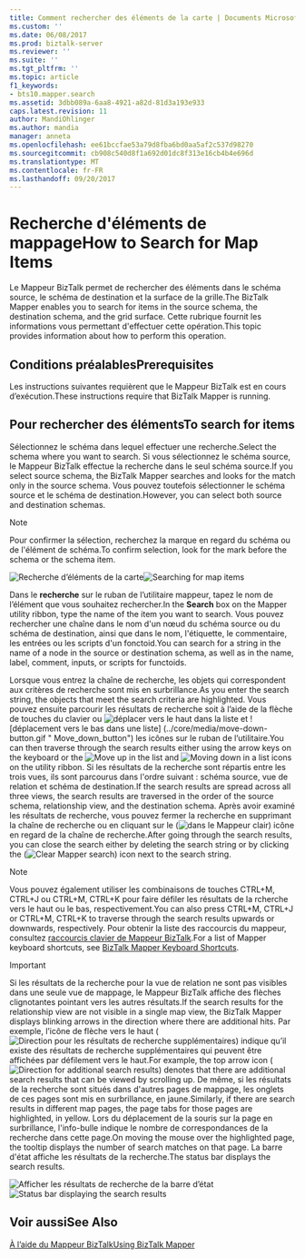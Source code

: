 ```yaml
---
title: Comment rechercher des éléments de la carte | Documents Microsoft
ms.custom: ''
ms.date: 06/08/2017
ms.prod: biztalk-server
ms.reviewer: ''
ms.suite: ''
ms.tgt_pltfrm: ''
ms.topic: article
f1_keywords:
- bts10.mapper.search
ms.assetid: 3dbb089a-6aa8-4921-a82d-81d3a193e933
caps.latest.revision: 11
author: MandiOhlinger
ms.author: mandia
manager: anneta
ms.openlocfilehash: ee61bccfae53a79d8fba6bd0aa5af2c537d98270
ms.sourcegitcommit: cb908c540d8f1a692d01dc8f313e16cb4b4e696d
ms.translationtype: MT
ms.contentlocale: fr-FR
ms.lasthandoff: 09/20/2017
---
```

# <a name="how-to-search-for-map-items"></a><span data-ttu-id="60215-102">Recherche d'éléments de mappage</span><span class="sxs-lookup"><span data-stu-id="60215-102">How to Search for Map Items</span></span>
<span data-ttu-id="60215-103">Le Mappeur BizTalk permet de rechercher des éléments dans le schéma source, le schéma de destination et la surface de la grille.</span><span class="sxs-lookup"><span data-stu-id="60215-103">The BizTalk Mapper enables you to search for items in the source schema, the destination schema, and the grid surface.</span></span> <span data-ttu-id="60215-104">Cette rubrique fournit les informations vous permettant d'effectuer cette opération.</span><span class="sxs-lookup"><span data-stu-id="60215-104">This topic provides information about how to perform this operation.</span></span>  
  
## <a name="prerequisites"></a><span data-ttu-id="60215-105">Conditions préalables</span><span class="sxs-lookup"><span data-stu-id="60215-105">Prerequisites</span></span>  
 <span data-ttu-id="60215-106">Les instructions suivantes requièrent que le Mappeur BizTalk est en cours d’exécution.</span><span class="sxs-lookup"><span data-stu-id="60215-106">These instructions require that BizTalk Mapper is running.</span></span>  
  
## <a name="to-search-for-items"></a><span data-ttu-id="60215-107">Pour rechercher des éléments</span><span class="sxs-lookup"><span data-stu-id="60215-107">To search for items</span></span>  
 <span data-ttu-id="60215-108">Sélectionnez le schéma dans lequel effectuer une recherche.</span><span class="sxs-lookup"><span data-stu-id="60215-108">Select the schema where you want to search.</span></span> <span data-ttu-id="60215-109">Si vous sélectionnez le schéma source, le Mappeur BizTalk effectue la recherche dans le seul schéma source.</span><span class="sxs-lookup"><span data-stu-id="60215-109">If you select source schema, the BizTalk Mapper searches and looks for the match only in the source schema.</span></span> <span data-ttu-id="60215-110">Vous pouvez toutefois sélectionner le schéma source et le schéma de destination.</span><span class="sxs-lookup"><span data-stu-id="60215-110">However, you can select both source and destination schemas.</span></span>  
  
> [!NOTE]
>  <span data-ttu-id="60215-111">Pour confirmer la sélection, recherchez la marque en regard du schéma ou de l'élément de schéma.</span><span class="sxs-lookup"><span data-stu-id="60215-111">To confirm selection, look for the mark before the schema or the schema item.</span></span>  
  
 <span data-ttu-id="60215-112">![Recherche d’éléments de la carte](../core/media/searching-map-items.gif "Searching_map_items")</span><span class="sxs-lookup"><span data-stu-id="60215-112">![Searching for map items](../core/media/searching-map-items.gif "Searching_map_items")</span></span>  
  
 <span data-ttu-id="60215-113">Dans le **recherche** sur le ruban de l’utilitaire mappeur, tapez le nom de l’élément que vous souhaitez rechercher.</span><span class="sxs-lookup"><span data-stu-id="60215-113">In the **Search** box on the Mapper utility ribbon, type the name of the item you want to search.</span></span> <span data-ttu-id="60215-114">Vous pouvez rechercher une chaîne dans le nom d'un nœud du schéma source ou du schéma de destination, ainsi que dans le nom, l'étiquette, le commentaire, les entrées ou les scripts d'un fonctoid.</span><span class="sxs-lookup"><span data-stu-id="60215-114">You can search for a string in the name of a node in the source or destination schema, as well as in the name, label, comment, inputs, or scripts for functoids.</span></span>  
  
 <span data-ttu-id="60215-115">Lorsque vous entrez la chaîne de recherche, les objets qui correspondent aux critères de recherche sont mis en surbrillance.</span><span class="sxs-lookup"><span data-stu-id="60215-115">As you enter the search string, the objects that meet the search criteria are highlighted.</span></span> <span data-ttu-id="60215-116">Vous pouvez ensuite parcourir les résultats de recherche soit à l’aide de la flèche de touches du clavier ou ![déplacer vers le haut dans la liste](../core/media/move-up-button.gif "Move_up_button") et ![déplacement vers le bas dans une liste] (../core/media/move-down-button.gif " Move_down_button") les icônes sur le ruban de l’utilitaire.</span><span class="sxs-lookup"><span data-stu-id="60215-116">You can then traverse through the search results either using the arrow keys on the keyboard or the ![Move up in the list](../core/media/move-up-button.gif "Move_up_button") and ![Moving down in a list](../core/media/move-down-button.gif "Move_down_button") icons on the utility ribbon.</span></span> <span data-ttu-id="60215-117">Si les résultats de la recherche sont répartis entre les trois vues, ils sont parcourus dans l'ordre suivant : schéma source, vue de relation et schéma de destination.</span><span class="sxs-lookup"><span data-stu-id="60215-117">If the search results are spread across all three views, the search results are traversed in the order of the source schema, relationship view, and the destination schema.</span></span> <span data-ttu-id="60215-118">Après avoir examiné les résultats de recherche, vous pouvez fermer la recherche en supprimant la chaîne de recherche ou en cliquant sur le (![dans le Mappeur clair](../core/media/mapper-search-cancel.gif "Mapper_Search_Cancel")) icône en regard de la chaîne de recherche.</span><span class="sxs-lookup"><span data-stu-id="60215-118">After going through the search results, you can close the search either by deleting the search string or by clicking the (![Clear Mapper search](../core/media/mapper-search-cancel.gif "Mapper_Search_Cancel")) icon next to the search string.</span></span>  
  
> [!NOTE]
>  <span data-ttu-id="60215-119">Vous pouvez également utiliser les combinaisons de touches CTRL+M, CTRL+J ou CTRL+M, CTRL+K pour faire défiler les résultats de la rcherche vers le haut ou le bas, respectivement.</span><span class="sxs-lookup"><span data-stu-id="60215-119">You can also press CTRL+M, CTRL+J or CTRL+M, CTRL+K to traverse through the search results upwards or downwards, respectively.</span></span> <span data-ttu-id="60215-120">Pour obtenir la liste des raccourcis du mappeur, consultez [raccourcis clavier de Mappeur BizTalk](../core/biztalk-mapper-keyboard-shortcuts.md).</span><span class="sxs-lookup"><span data-stu-id="60215-120">For a list of Mapper keyboard shortcuts, see [BizTalk Mapper Keyboard Shortcuts](../core/biztalk-mapper-keyboard-shortcuts.md).</span></span>  
  
> [!IMPORTANT]
>  <span data-ttu-id="60215-121">Si les résultats de la recherche pour la vue de relation ne sont pas visibles dans une seule vue de mappage, le Mappeur BizTalk affiche des flèches clignotantes pointant vers les autres résultats.</span><span class="sxs-lookup"><span data-stu-id="60215-121">If the search results for the relationship view are not visible in a single map view, the BizTalk Mapper displays blinking arrows in the direction where there are additional hits.</span></span> <span data-ttu-id="60215-122">Par exemple, l’icône de flèche vers le haut (![Direction pour les résultats de recherche supplémentaires](../core/media/mapper-search-direction.gif "Mapper_Search_Direction")) indique qu’il existe des résultats de recherche supplémentaires qui peuvent être affichées par défilement vers le haut.</span><span class="sxs-lookup"><span data-stu-id="60215-122">For example, the top arrow icon (![Direction for additional search results](../core/media/mapper-search-direction.gif "Mapper_Search_Direction")) denotes that there are additional search results that can be viewed by scrolling up.</span></span> <span data-ttu-id="60215-123">De même, si les résultats de la recherche sont situés dans d'autres pages de mappage, les onglets de ces pages sont mis en surbrillance, en jaune.</span><span class="sxs-lookup"><span data-stu-id="60215-123">Similarly, if there are search results in different map pages, the page tabs for those pages are highlighted, in yellow.</span></span> <span data-ttu-id="60215-124">Lors du déplacement de la souris sur la page en surbrillance, l'info-bulle indique le nombre de correspondances de la recherche dans cette page.</span><span class="sxs-lookup"><span data-stu-id="60215-124">On moving the mouse over the highlighted page, the tooltip displays the number of search matches on that page.</span></span> <span data-ttu-id="60215-125">La barre d'état affiche les résultats de la recherche.</span><span class="sxs-lookup"><span data-stu-id="60215-125">The status bar displays the search results.</span></span>  
  
 <span data-ttu-id="60215-126">![Afficher les résultats de recherche de la barre d’état](../core/media/searching-map-items-statusbar.jpg "Searching_map_items_statusbar")</span><span class="sxs-lookup"><span data-stu-id="60215-126">![Status bar displaying the search results](../core/media/searching-map-items-statusbar.jpg "Searching_map_items_statusbar")</span></span>  
  
## <a name="see-also"></a><span data-ttu-id="60215-127">Voir aussi</span><span class="sxs-lookup"><span data-stu-id="60215-127">See Also</span></span>  
 [<span data-ttu-id="60215-128">À l’aide du Mappeur BizTalk</span><span class="sxs-lookup"><span data-stu-id="60215-128">Using BizTalk Mapper</span></span>](../core/using-biztalk-mapper.md)
